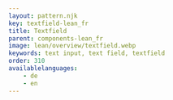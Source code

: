 ```yaml
---
layout: pattern.njk
key: textfield-lean_fr
title: Textfield
parent: components-lean_fr
image: lean/overview/textfield.webp
keywords: text input, text field, textfield
order: 310
availablelanguages: 
    - de
    - en
---
```

